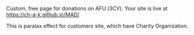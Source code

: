 Custom, free page for donations on AFU (ЗСУ).
Your site is live at https://ch-a-k.github.io/MAD/


This is paralax effect for customers site, which have Charity Organization.
